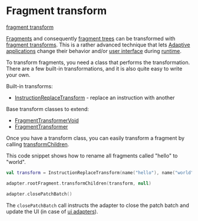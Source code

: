 # Fragment transform

[fragment transform](def://?inline)

[Fragments](def://) and consequently [fragment trees](def://) can be transformed with
[fragment transforms](def://). This is a rather advanced technique that lets [Adaptive](def://)
[applications](def://) change their behavior and/or [user interface](def://) during [runtime](def://).

To transform fragments, you need a class that performs the transformation. There are a few
built-in transformations, and it is also quite easy to write your own.

Built-in transforms:

- [InstructionReplaceTransform](class://) - replace an instruction with another

Base transform classes to extend:

- [FragmentTransformerVoid](class://)
- [FragmentTransformer](class://)

Once you have a transform class, you can easily transform a fragment by calling 
[transformChildren](function://AdaptiveFragment).

This code snippet shows how to rename all fragments called "hello" to "world".

```kotlin
val transform = InstructionReplaceTransform(name("hello"), name("world"))

adapter.rootFragment.transformChildren(transform, null)

adapter.closePatchBatch()
```

The `closePatchBatch` call instructs the adapter to close the patch batch and update the UI
(in case of [ui adapters](def://)).